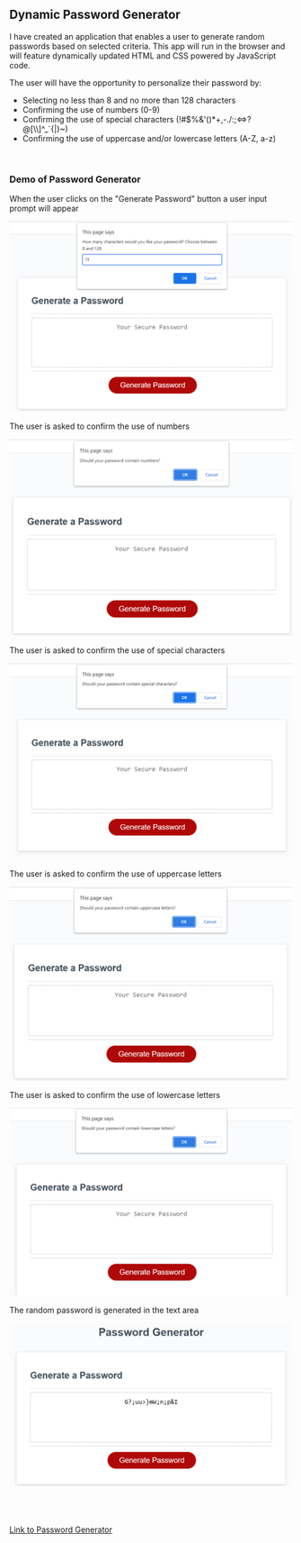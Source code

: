 <h2>Dynamic Password Generator</h2>

<p>I have created an application that enables a user to generate random passwords based on selected criteria. This app will run in the browser and will feature dynamically updated HTML and CSS powered by JavaScript code.</p>

The user will have the opportunity to personalize their password by:
<p>
<ul>
    <li>Selecting no less than 8 and no more than 128 characters</li>
    <li>Confirming the use of numbers (0-9)</li>
    <li>Confirming the use of special characters (!#$%&'()*+,-./:;<=>?@[\\]^_`{|}~)</li>
    <li>Confirming the use of uppercase and/or lowercase letters (A-Z, a-z)</li>
</ul>
<br>
<h3> Demo of Password Generator</h3>

When the user clicks on the "Generate Password" button a user input prompt will appear

![Characters](Images/Characters.png)
<br>

The user is asked to confirm the use of numbers

![Numbers](Images/Numbers.png)
<br>

The user is asked to confirm the use of special characters

![Special_Characters](Images/Special_Characters.png)
<br>

The user is asked to confirm the use of uppercase letters

![Uppercase](Images/Uppercase.png)
<br>

The user is asked to confirm the use of lowercase letters

![Lowercase](Images/Lowercase.png)
<br>

The random password is generated in the text area

![Generated_Password](Images/Generated_Password.png)

<br>
<br>
<br>
<a href="https://nparker80.github.io/JavaScript-Password-Generator/" target="_blank">Link to Password Generator</a>